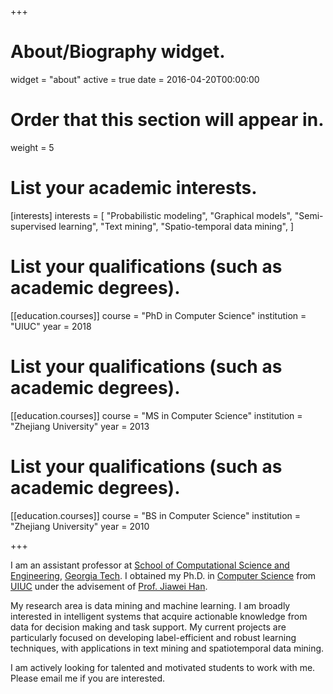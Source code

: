 +++
# About/Biography widget.
widget = "about"
active = true
date = 2016-04-20T00:00:00

# Order that this section will appear in.
weight = 5

# List your academic interests.
[interests]
  interests = [
    "Probabilistic modeling",
    "Graphical models",
    "Semi-supervised learning",
    "Text mining",
    "Spatio-temporal data mining",
  ]

# List your qualifications (such as academic degrees).
[[education.courses]]
  course = "PhD in Computer Science"
  institution = "UIUC"
  year = 2018

# List your qualifications (such as academic degrees).
[[education.courses]]
  course = "MS in Computer Science"
  institution = "Zhejiang University"
  year = 2013

# List your qualifications (such as academic degrees).
[[education.courses]]
  course = "BS in Computer Science"
  institution = "Zhejiang University"
  year = 2010

+++

I am an assistant professor at [School of Computational Science and
Engineering](https://www.cse.gatech.edu), [Georgia
Tech](http://www.gatech.edu).  I obtained my Ph.D. in [Computer
Science](http://cs.illinois.edu/) from [UIUC](http://illinois.edu) under the
advisement of [Prof. Jiawei Han](http://www.cs.uiuc.edu/~hanj). 

My research area is data mining and machine learning. I am broadly interested
in intelligent systems that acquire actionable knowledge from data for decision
making and task support. My current projects are particularly focused on
developing label-efficient and robust learning techniques, with applications in
text mining and spatiotemporal data mining.

I am actively looking for talented and motivated students to work with me.
Please email me if you are interested.


<!---
with applications in social media analysis, smart city, and health informatics.
-->




